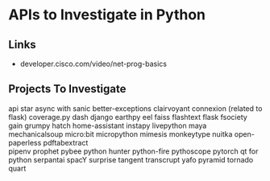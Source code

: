 # APIs to Investigate in Python 

## Links 
* developer.cisco.com/video/net-prog-basics 

## Projects To Investigate 
api star
async with sanic 
better-exceptions 
clairvoyant 
connexion (related to flask)
coverage.py 
dash 
django
earthpy
eel 
faiss 
flashtext 
flask 
fsociety 
gain 
grumpy 
hatch 
home-assistant 
instapy 
livepython 
maya 
mechanicalsoup 
micro:bit 
micropython
mimesis 
monkeytype 
nuitka 
open-paperless 
pdftabextract  
pipenv 
prophet
pybee
python hunter
python-fire 
pythoscope
pytorch 
qt for python
serpantai 
spacY
surprise
tangent 
transcrupt
yafo
pyramid 
tornado
quart

